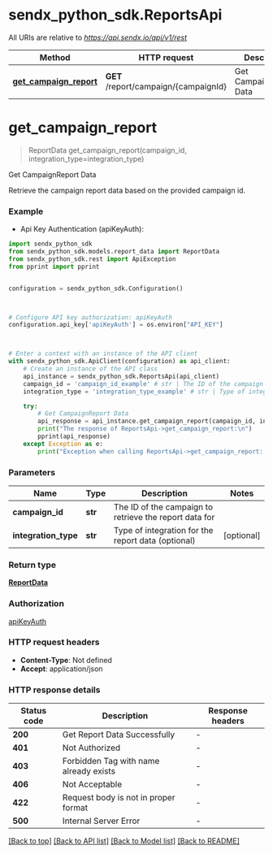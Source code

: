 # sendx_python_sdk.ReportsApi

All URIs are relative to *https://api.sendx.io/api/v1/rest*

Method | HTTP request | Description
------------- | ------------- | -------------
[**get_campaign_report**](ReportsApi.md#get_campaign_report) | **GET** /report/campaign/{campaignId} | Get CampaignReport Data


# **get_campaign_report**
> ReportData get_campaign_report(campaign_id, integration_type=integration_type)

Get CampaignReport Data

Retrieve the campaign report data based on the provided campaign id.

### Example

* Api Key Authentication (apiKeyAuth):

```python
import sendx_python_sdk
from sendx_python_sdk.models.report_data import ReportData
from sendx_python_sdk.rest import ApiException
from pprint import pprint


configuration = sendx_python_sdk.Configuration()



# Configure API key authorization: apiKeyAuth
configuration.api_key['apiKeyAuth'] = os.environ["API_KEY"]



# Enter a context with an instance of the API client
with sendx_python_sdk.ApiClient(configuration) as api_client:
    # Create an instance of the API class
    api_instance = sendx_python_sdk.ReportsApi(api_client)
    campaign_id = 'campaign_id_example' # str | The ID of the campaign to retrieve the report data for
    integration_type = 'integration_type_example' # str | Type of integration for the report data (optional) (optional)

    try:
        # Get CampaignReport Data
        api_response = api_instance.get_campaign_report(campaign_id, integration_type=integration_type)
        print("The response of ReportsApi->get_campaign_report:\n")
        pprint(api_response)
    except Exception as e:
        print("Exception when calling ReportsApi->get_campaign_report: %s\n" % e)
```



### Parameters


Name | Type | Description  | Notes
------------- | ------------- | ------------- | -------------
 **campaign_id** | **str**| The ID of the campaign to retrieve the report data for | 
 **integration_type** | **str**| Type of integration for the report data (optional) | [optional] 

### Return type

[**ReportData**](ReportData.md)

### Authorization

[apiKeyAuth](../README.md#apiKeyAuth)

### HTTP request headers

 - **Content-Type**: Not defined
 - **Accept**: application/json

### HTTP response details

| Status code | Description | Response headers |
|-------------|-------------|------------------|
**200** | Get Report Data Successfully |  -  |
**401** | Not Authorized |  -  |
**403** | Forbidden Tag with name already exists |  -  |
**406** | Not Acceptable |  -  |
**422** | Request body is not in proper format |  -  |
**500** | Internal Server Error |  -  |

[[Back to top]](#) [[Back to API list]](../README.md#documentation-for-api-endpoints) [[Back to Model list]](../README.md#documentation-for-models) [[Back to README]](../README.md)

